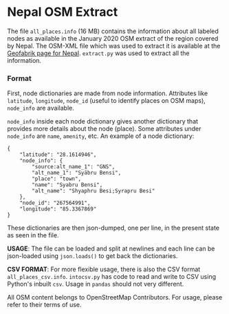 # Nepal OSM Extract 

The file `all_places.info` (16 MB) contains the information about all labeled nodes as available in the January 2020 OSM extract of the region covered by Nepal. The OSM-XML file which was used to extract it is available at the [Geofabrik page for Nepal](https://download.geofabrik.de/asia/nepal.html). `extract.py` was used to extract all the information. 

### Format
First, node dictionaries are made from node information. Attributes like `latitude`, `longitude`, `node_id` (useful to identify places on OSM maps), `node_info` are available.

`node_info` inside each node dictionary gives another dictionary that provides more details about the node (place). Some attributes under `node_info` are `name`, `amenity`, etc. An example of a node dictionary:

```
{
	"latitude": "28.1614946", 
	"node_info": {
		"source:alt_name_1": "GNS", 
		"alt_name_1": "Syābru Bensi", 
		"place": "town", 
		"name": "Syabru Bensi", 
		"alt_name": "Shyaphru Besi;Syrapru Besi"
	}, 
	"node_id": "267564991", 
	"longitude": "85.3367869"
}
```

These dictionaries are then json-dumped, one per line, in the present state as seen in the file.

**USAGE**: The file can be loaded and split at newlines and each line can be json-loaded using `json.loads()` to get back the dictionaries.

**CSV FORMAT**: For more flexible usage, there is also the CSV format `all_places_csv.info`. `intocsv.py` has code to read and write to CSV using Python's inbuilt `csv`. Usage in `pandas` should not very different.

All OSM content belongs to OpenStreetMap Contributors. For usage, please refer to their terms of use.
